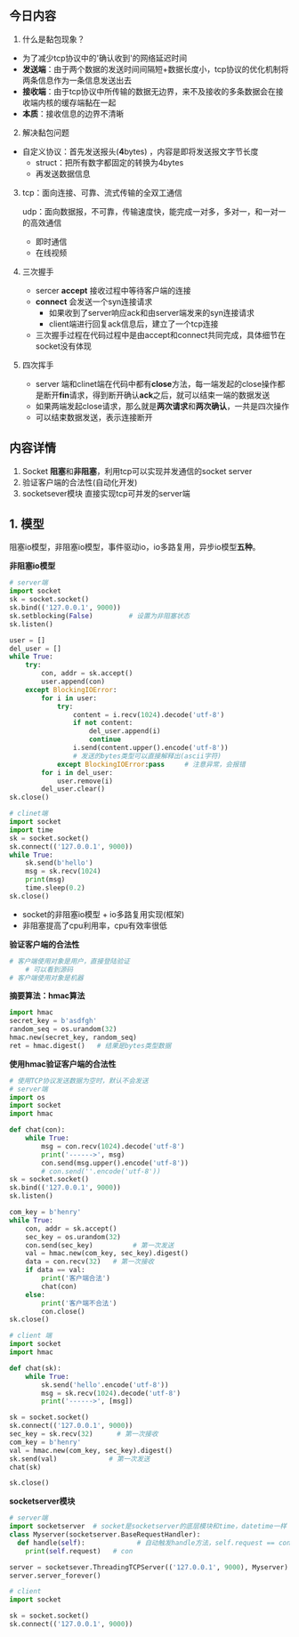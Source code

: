 ## 今日内容

1. 什么是黏包现象？

- 为了减少tcp协议中的'确认收到'的网络延迟时间 
- **发送端**：由于两个数据的发送时间间隔短+数据长度小，tcp协议的优化机制将两条信息作为一条信息发送出去
- **接收端**：由于tcp协议中所传输的数据无边界，来不及接收的多条数据会在接收端内核的缓存端黏在一起
- **本质**：接收信息的边界不清晰

2. 解决黏包问题

- 自定义协议：首先发送报头(**4**bytes) ，内容是即将发送报文字节长度
  - struct：把所有数字都固定的转换为4bytes
  - 再发送数据信息

3. tcp：面向连接、可靠、流式传输的全双工通信

   udp：面向数据报，不可靠，传输速度快，能完成一对多，多对一，和一对一的高效通信

   - 即时通信
   - 在线视频

4. 三次握手

   - sercer **accept** 接收过程中等待客户端的连接
   - **connect** 会发送一个syn连接请求
     - 如果收到了server响应ack和由server端发来的syn连接请求
     - client端进行回复ack信息后，建立了一个tcp连接
   - 三次握手过程在代码过程中是由accept和connect共同完成，具体细节在socket没有体现

5. 四次挥手

   - server 端和clinet端在代码中都有**close**方法，每一端发起的close操作都是断开**fin**请求，得到断开确认**ack**之后，就可以结束一端的数据发送
   - 如果两端发起close请求，那么就是**两次请求**和**两次确认**，一共是四次操作
   - 可以结束数据发送，表示连接断开

## 内容详情

1. Socket **阻塞**和**非阻塞**，利用tcp可以实现并发通信的socket server
2. 验证客户端的合法性(自动化开发)
3. socketsever模块 直接实现tcp可并发的server端



## 1. 模型

阻塞io模型，非阻塞io模型，事件驱动io，io多路复用，异步io模型**五种**。

**非阻塞io模型**

```python
# server端
import socket
sk = socket.socket()
sk.bind(('127.0.0.1', 9000))
sk.setblocking(False)         # 设置为非阻塞状态
sk.listen()

user = []
del_user = []
while True:
    try:
        con, addr = sk.accept()
        user.append(con)
    except BlockingIOError:
        for i in user:
            try:
                content = i.recv(1024).decode('utf-8')
                if not content:
                    del_user.append(i)
                    continue
                i.send(content.upper().encode('utf-8')) 
                # 发送的bytes类型可以直接解释出(ascii字符)
            except BlockingIOError:pass     # 注意异常，会报错
        for i in del_user:
            user.remove(i)
        del_user.clear()
sk.close()
```

```python
# clinet端
import socket
import time
sk = socket.socket()
sk.connect(('127.0.0.1', 9000))
while True:
    sk.send(b'hello')
    msg = sk.recv(1024)
    print(msg)
    time.sleep(0.2)
sk.close()
```

- socket的非阻塞io模型 + io多路复用实现(框架)
- 非阻塞提高了cpu利用率，cpu有效率很低

**验证客户端的合法性**

```python
# 客户端使用对象是用户，直接登陆验证
	# 可以看到源码
# 客户端使用对象是机器
```

**摘要算法：hmac算法**

```python
import hmac
secret_key = b'asdfgh'
random_seq = os.urandom(32)
hmac.new(secret_key, random_seq)
ret = hmac.digest()   # 结果是bytes类型数据
```

**使用hmac验证客户端的合法性**

```python
# 使用TCP协议发送数据为空时，默认不会发送
# server端
import os
import socket
import hmac

def chat(con):
    while True:
        msg = con.recv(1024).decode('utf-8')
        print('------>', msg)
        con.send(msg.upper().encode('utf-8'))
        # con.send(''.encode('utf-8'))
sk = socket.socket()
sk.bind(('127.0.0.1', 9000))
sk.listen()

com_key = b'henry'
while True:
    con, addr = sk.accept()
    sec_key = os.urandom(32)
    con.send(sec_key)          # 第一次发送
    val = hmac.new(com_key, sec_key).digest()
    data = con.recv(32)   # 第一次接收
    if data == val:
        print('客户端合法')
        chat(con)
    else:
        print('客户端不合法')
        con.close()
sk.close()
```

```python
# client 端
import socket
import hmac

def chat(sk):
    while True:
        sk.send('hello'.encode('utf-8'))
        msg = sk.recv(1024).decode('utf-8')
        print('------>', [msg])

sk = socket.socket()
sk.connect(('127.0.0.1', 9000))
sec_key = sk.recv(32)      # 第一次接收
com_key = b'henry'
val = hmac.new(com_key, sec_key).digest()
sk.send(val)             # 第一次发送
chat(sk)

sk.close()
```

**socketserver模块**

```python
# server端
import socketserver  # socket是socketserver的底层模块和time，datetime一样
class Myserver(socketserver.BaseRequestHandler):
  def handle(self):				# 自动触发handle方法，self.request == con
    print(self.request)   # con

server = socketsever.ThreadingTCPServer(('127.0.0.1', 9000), Myserver)
server.server_forever()

# client
import socket

sk = socket.socket()
sk.connect(('127.0.0.1', 9000))
```











